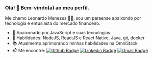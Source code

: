 <!--
**leo-nezes/leo-nezes** is a ✨ _special_ ✨ repository because its `README.md` (this file) appears on your GitHub profile.

Here are some ideas to get you started:

- 🔭 I’m currently working on ...
- 🌱 I’m currently learning ...
- 👯 I’m looking to collaborate on ...
- 🤔 I’m looking for help with ...
- 💬 Ask me about ...
- 📫 How to reach me: ...
- 😄 Pronouns: ...
- ⚡ Fun fact: ...
-->

### Olá! 👋 Bem-vindo(a) ao meu perfil.

Me chamo Leonardo Menezes :man_technologist:, sou um paraense apaixondo por tecnologia e entusiasta do mercado financeiro.

 - 💙 Apaixonado por JavaScript e suas tecnologias.
 - 📌 Habilidades: NodeJS, ReactJS e React Native, Java, git, docker   
 - 📚 Atualmente aprimorando minhas habilidades na OmniStack
 - 📫 Me encontre: 
 [![Github Badge](https://img.shields.io/badge/-Github-000?style=flat-square&logo=Github&logoColor=white&link=https://github.com/leo-nezes)](https://github.com/leo-nezes) [![Linkedin Badge](https://img.shields.io/badge/-LinkedIn-blue?style=flat-square&logo=Linkedin&logoColor=white&link=https://www.linkedin.com/in/leo-nezes/)](https://www.linkedin.com/in/leo-nezes/) [![Gmail Badge](https://img.shields.io/badge/-Gmail-c14438?style=flat-square&logo=Gmail&logoColor=white&link=mailto:leonhard.menezes@gmail.com)](mailto:leonhard.menezes@gmail.com)
